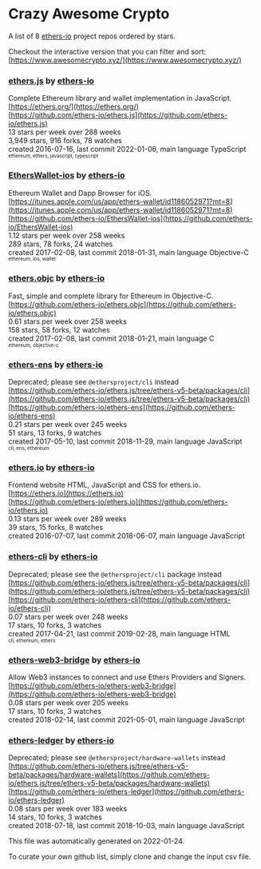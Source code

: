 # Crazy Awesome Crypto
A list of 8 [ethers-io](https://github.com/ethers-io) project repos ordered by stars.  

Checkout the interactive version that you can filter and sort: 
[https://www.awesomecrypto.xyz/](https://www.awesomecrypto.xyz/)  


### [ethers.js](https://github.com/ethers-io/ethers.js) by [ethers-io](https://github.com/ethers-io)  
Complete Ethereum library and wallet implementation in JavaScript.  
[https://ethers.org/](https://ethers.org/)  
[https://github.com/ethers-io/ethers.js](https://github.com/ethers-io/ethers.js)  
13 stars per week over 288 weeks  
3,949 stars, 916 forks, 78 watches  
created 2016-07-16, last commit 2022-01-06, main language TypeScript  
<sub><sup>ethereum, ethers, javascript, typescript</sup></sub>


### [EthersWallet-ios](https://github.com/ethers-io/EthersWallet-ios) by [ethers-io](https://github.com/ethers-io)  
Ethereum Wallet and Dapp Browser for iOS.  
[https://itunes.apple.com/us/app/ethers-wallet/id1186052971?mt=8](https://itunes.apple.com/us/app/ethers-wallet/id1186052971?mt=8)  
[https://github.com/ethers-io/EthersWallet-ios](https://github.com/ethers-io/EthersWallet-ios)  
1.12 stars per week over 258 weeks  
289 stars, 78 forks, 24 watches  
created 2017-02-08, last commit 2018-01-31, main language Objective-C  
<sub><sup>ethereum, ios, wallet</sup></sub>


### [ethers.objc](https://github.com/ethers-io/ethers.objc) by [ethers-io](https://github.com/ethers-io)  
Fast, simple and complete library for Ethereum in Objective-C.  
[https://github.com/ethers-io/ethers.objc](https://github.com/ethers-io/ethers.objc)  
0.61 stars per week over 258 weeks  
158 stars, 58 forks, 12 watches  
created 2017-02-08, last commit 2018-01-21, main language C  
<sub><sup>ethereum, objective-c</sup></sub>


### [ethers-ens](https://github.com/ethers-io/ethers-ens) by [ethers-io](https://github.com/ethers-io)  
Deprecated; please see `@ethersproject/cli` instead  
[https://github.com/ethers-io/ethers.js/tree/ethers-v5-beta/packages/cli](https://github.com/ethers-io/ethers.js/tree/ethers-v5-beta/packages/cli)  
[https://github.com/ethers-io/ethers-ens](https://github.com/ethers-io/ethers-ens)  
0.21 stars per week over 245 weeks  
51 stars, 13 forks, 9 watches  
created 2017-05-10, last commit 2018-11-29, main language JavaScript  
<sub><sup>cli, ens, ethereum</sup></sub>


### [ethers.io](https://github.com/ethers-io/ethers.io) by [ethers-io](https://github.com/ethers-io)  
Frontend website HTML, JavaScript and CSS for ethers.io.  
[https://ethers.io](https://ethers.io)  
[https://github.com/ethers-io/ethers.io](https://github.com/ethers-io/ethers.io)  
0.13 stars per week over 289 weeks  
39 stars, 15 forks, 8 watches  
created 2016-07-07, last commit 2018-06-07, main language JavaScript  


### [ethers-cli](https://github.com/ethers-io/ethers-cli) by [ethers-io](https://github.com/ethers-io)  
Deprecated; please see the `@ethersproject/cli` package instead  
[https://github.com/ethers-io/ethers.js/tree/ethers-v5-beta/packages/cli](https://github.com/ethers-io/ethers.js/tree/ethers-v5-beta/packages/cli)  
[https://github.com/ethers-io/ethers-cli](https://github.com/ethers-io/ethers-cli)  
0.07 stars per week over 248 weeks  
17 stars, 10 forks, 3 watches  
created 2017-04-21, last commit 2019-02-28, main language HTML  
<sub><sup>cli, ethereum, ethers</sup></sub>


### [ethers-web3-bridge](https://github.com/ethers-io/ethers-web3-bridge) by [ethers-io](https://github.com/ethers-io)  
Allow Web3 instances to connect and use Ethers Providers and Signers.  
[https://github.com/ethers-io/ethers-web3-bridge](https://github.com/ethers-io/ethers-web3-bridge)  
0.08 stars per week over 205 weeks  
17 stars, 10 forks, 3 watches  
created 2018-02-14, last commit 2021-05-01, main language JavaScript  


### [ethers-ledger](https://github.com/ethers-io/ethers-ledger) by [ethers-io](https://github.com/ethers-io)  
Deprecated; please see `@ethersproject/hardware-wallets` instead  
[https://github.com/ethers-io/ethers.js/tree/ethers-v5-beta/packages/hardware-wallets](https://github.com/ethers-io/ethers.js/tree/ethers-v5-beta/packages/hardware-wallets)  
[https://github.com/ethers-io/ethers-ledger](https://github.com/ethers-io/ethers-ledger)  
0.08 stars per week over 183 weeks  
14 stars, 10 forks, 3 watches  
created 2018-07-18, last commit 2018-10-03, main language JavaScript  


This file was automatically generated on 2022-01-24.  

To curate your own github list, simply clone and change the input csv file.  
